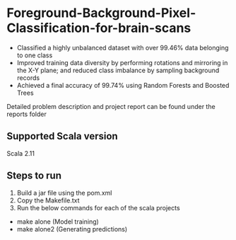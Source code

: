 # Foreground-Background-Pixel-Classification-for-brain-scans

-	Classified a highly unbalanced dataset with over 99.46% data belonging to one class
-	Improved training data diversity by performing rotations and mirroring in the X-Y plane; and reduced class imbalance by sampling background records
-	Achieved a final accuracy of 99.74% using Random Forests and Boosted Trees

Detailed problem description and project report can be found under the reports folder

## Supported Scala version

Scala 2.11

## Steps to run

1. Build a jar file using the pom.xml
2. Copy the Makefile.txt
3. Run the below commands for each of the scala projects

  - make alone (Model training)
  - make alone2 (Generating predictions)
